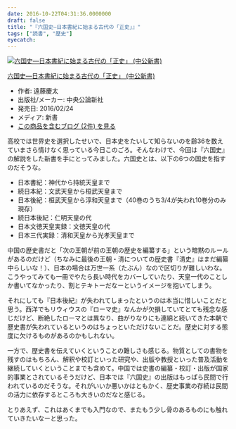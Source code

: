 ```yaml
---
date: 2016-10-22T04:31:36.0000000
draft: false
title: "『六国史―日本書紀に始まる古代の「正史」』"
tags: ["読書", "歴史"]
eyecatch: 
---
```

<p><div class="hatena-asin-detail"><a href="http://www.amazon.co.jp/exec/obidos/ASIN/4121023625/bestylesnet-22/"><img src="http://ecx.images-amazon.com/images/I/519xEstYYWL._SL160_.jpg" class="hatena-asin-detail-image" alt="六国史―日本書紀に始まる古代の「正史」 (中公新書)" title="六国史―日本書紀に始まる古代の「正史」 (中公新書)"></a><div class="hatena-asin-detail-info"><p class="hatena-asin-detail-title"><a href="http://www.amazon.co.jp/exec/obidos/ASIN/4121023625/bestylesnet-22/">六国史―日本書紀に始まる古代の「正史」 (中公新書)</a></p><ul><li><span class="hatena-asin-detail-label">作者:</span> 遠藤慶太</li><li><span class="hatena-asin-detail-label">出版社/メーカー:</span> 中央公論新社</li><li><span class="hatena-asin-detail-label">発売日:</span> 2016/02/24</li><li><span class="hatena-asin-detail-label">メディア:</span> 新書</li><li><a href="http://d.hatena.ne.jp/asin/4121023625/bestylesnet-22" target="_blank">この商品を含むブログ (2件) を見る</a></li></ul></div><div class="hatena-asin-detail-foot"></div></div></p><p>高校では世界史を選択したせいで、日本史をたいして知らないのを齢36を数えていまさら情けなく思っている今日このごろ。そんなわけで、今回は『六国史』の解説をした新書を手にとってみました。六国史とは、以下の6つの国史を指すのだそうな。</p>

<ul>
<li>日本書紀：神代から持統天皇まで</li>
<li>続日本紀：文武天皇から桓武天皇まで</li>
<li>日本後紀：桓武天皇から淳和天皇まで（40巻のうち3/4が失われ10巻分のみ現存）</li>
<li>続日本後紀：仁明天皇の代</li>
<li>日本文徳天皇実録：文徳天皇の代</li>
<li>日本三代実録：清和天皇から光孝天皇まで</li>
</ul><p>中国の歴史書だと「次の王朝が前の王朝の歴史を編纂する」という暗黙のルールがあるのだけど（ちなみに最後の王朝・清についての歴史書『清史』はまだ編纂中らしいな！）、日本の場合は万世一系（たぶん）なので区切りが難しいわな。こうやってみても一冊でやたら長い時代をカバーしていたり、天皇一代のことしか書いてなかったり、割とテキトーだなーというイメージを抱いてしまう。</p><p>それにしても『日本後紀』が失われてしまったというのは本当に惜しいことだと思う。西洋でもリウィウスの『ローマ史』なんかが欠損していてとても残念な感じだけど、断絶したローマとは異なり、曲がりなりにも連綿と続いてきた本朝で歴史書が失われているというのはちょっといただけないことだ。歴史に対する態度に欠けるものがあるのかもしれない。</p><p>一方で、歴史書を伝えていくということの難しさも感じる。物質としての書物を残すのはもちろん、解釈や校訂といった研究や、出版や教授といった普及活動を継続していくということまでも含めて。中国では史書の編纂・校訂・出版が国家的事業とされているそうだけど、日本では『六国史』の出版はもっぱら民間で行われているのだそうな。それがいいか悪いかはともかく、歴史事業の存続は民間の活力に依存するところも大きいのだなと感じる。</p><p>とりあえず、これはあくまでも入門なので、またもう少し骨のあるものにも触れていきたいなーと思った。</p>

